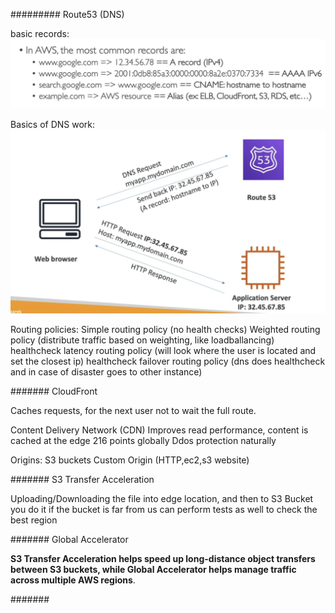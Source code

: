 #########
Route53 (DNS)

basic records:
![](imgs/dns.png)

Basics of DNS work:
![](imgs/basics-dns.png)


Routing policies:
Simple routing policy (no health checks)
Weighted routing policy (distribute traffic based on weighting, like loadballancing) healthcheck
latency routing policy (will look where the user is located and set the closest ip) healthcheck
failover routing policy (dns does healthcheck and in case of disaster goes to other instance)


#######
CloudFront

Caches requests, for the next user not to wait the full route.

Content Delivery Network (CDN)
Improves read performance, content is cached at the edge
216 points globally
Ddos protection naturally 

Origins: 
S3 buckets
Custom Origin (HTTP,ec2,s3 website)

#######
S3 Transfer Acceleration

Uploading/Downloading the file into edge location, and then to S3 Bucket
you do it if the bucket is far from us
can perform tests as well to check the best region

#######
Global Accelerator 

**S3 Transfer Acceleration helps speed up long-distance object transfers between S3 buckets, while Global Accelerator helps manage traffic across multiple AWS regions**.

#######




 